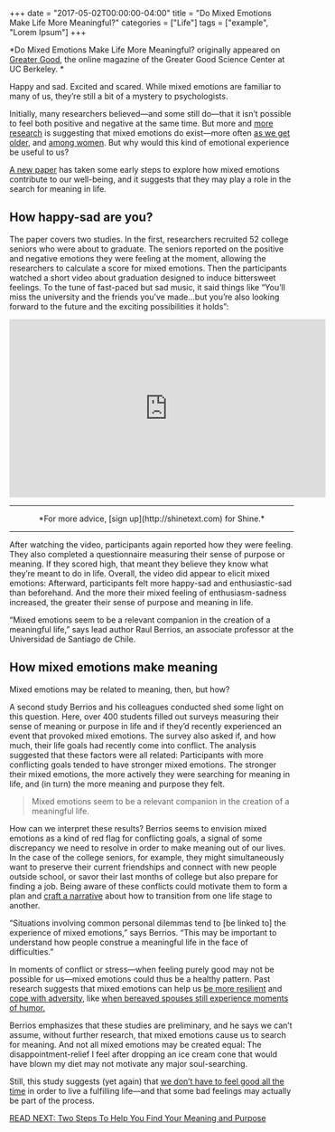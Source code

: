 +++
  date = "2017-05-02T00:00:00-04:00"
  title = "Do Mixed Emotions Make Life More Meaningful?"
  categories = ["Life"]
  tags = ["example", "Lorem Ipsum"]
+++



*Do Mixed Emotions Make Life More Meaningful? originally appeared on [Greater Good](http://greatergood.berkeley.edu/), the online magazine of the Greater Good Science Center at UC Berkeley. *

<span class="dropcap">H</span>appy and sad. Excited and scared. While mixed emotions are familiar to many of us, they’re still a bit of a mystery to psychologists.

Initially, many researchers believed—and some still do—that it isn’t possible to feel both positive and negative at the same time. But more and [more research](http://leeds-faculty.colorado.edu/mcgrawp/pdf/larsen.mcgraw.cacioppo.2001.pdf) is suggesting that mixed emotions do exist—more often [as we get older](http://www.anderson.ucla.edu/faculty/hal.hershfield/resources/Research/2012-Hershfield.pdf), and [among women](https://www.ncbi.nlm.nih.gov/pmc/articles/PMC4397957/). But why would this kind of emotional experience be useful to us?

[A new paper](https://www.researchgate.net/publication/313035253_When_Feeling_Mixed_Can_Be_Meaningful_The_Relation_Between_Mixed_Emotions_and_Eudaimonic_Well-Being) has taken some early steps to explore how mixed emotions contribute to our well-being, and it suggests that they may play a role in the search for meaning in life.

## How happy-sad are you?

The paper covers two studies. In the first, researchers recruited 52 college seniors who were about to graduate. The seniors reported on the positive and negative emotions they were feeling at the moment, allowing the researchers to calculate a score for mixed emotions. Then the participants watched a short video about graduation designed to induce bittersweet feelings. To the tune of fast-paced but sad music, it said things like “You’ll miss the university and the friends you’ve made…but you’re also looking forward to the future and the exciting possibilities it holds”:

<iframe width="560" height="315" src="https://www.youtube.com/embed/ymyZkeHmcg4" frameborder="0" allowfullscreen></iframe>

---

<center> *For more advice, [sign up](http://shinetext.com) for Shine.* </center>

---


After watching the video, participants again reported how they were feeling. They also completed a questionnaire measuring their sense of purpose or meaning. If they scored high, that meant they believe they know what they’re meant to do in life.
Overall, the video did appear to elicit mixed emotions: Afterward, participants felt more happy-sad and enthusiastic-sad than beforehand. And the more their mixed feeling of enthusiasm-sadness increased, the greater their sense of purpose and meaning in life.

“Mixed emotions seem to be a relevant companion in the creation of a meaningful life,” says lead author Raul Berrios, an associate professor at the Universidad de Santiago de Chile.

## How mixed emotions make meaning

Mixed emotions may be related to meaning, then, but how?

A second study Berrios and his colleagues conducted shed some light on this question. Here, over 400 students filled out surveys measuring their sense of meaning or purpose in life and if they’d recently experienced an event that provoked mixed emotions. The survey also asked if, and how much, their life goals had recently come into conflict.
The analysis suggested that these factors were all related: Participants with more conflicting goals tended to have stronger mixed emotions. The stronger their mixed emotions, the more actively they were searching for meaning in life, and (in turn) the more meaning and purpose they felt.

> Mixed emotions seem to be a relevant companion in the creation of a meaningful life.
> 

How can we interpret these results? Berrios seems to envision mixed emotions as a kind of red flag for conflicting goals, a signal of some discrepancy we need to resolve in order to make meaning out of our lives. In the case of the college seniors, for example, they might simultaneously want to preserve their current friendships and connect with new people outside school, or savor their last months of college but also prepare for finding a job. Being aware of these conflicts could motivate them to form a plan and [craft a narrative](http://greatergood.berkeley.edu/article/item/what_will_the_theme_of_your_life_be_this_year) about how to transition from one life stage to another.

“Situations involving common personal dilemmas tend to [be linked to] the experience of mixed emotions,” says Berrios. “This may be important to understand how people construe a meaningful life in the face of difficulties.”

In moments of conflict or stress—when feeling purely good may not be possible for us—mixed emotions could thus be a healthy pattern. Past research suggests that mixed emotions can help us [be more resilient](https://anthonyongphd.files.wordpress.com/2015/05/ong-bergeman-2004a.pdf) and [cope with adversity](https://www.researchgate.net/publication/265843103_Turning_adversity_to_advantage_on_the_virtues_of_the_coactivation_of_positive_and_negative_emotions), like [when bereaved spouses still experience moments of humor.](http://personal.kent.edu/~kcoifman/publications_files/2007_Coifman_Bonanno_Rafaeli.pdf)

Berrios emphasizes that these studies are preliminary, and he says we can’t assume, without further research, that mixed emotions cause us to search for meaning. And not all mixed emotions may be created equal: The disappointment-relief I feel after dropping an ice cream cone that would have blown my diet may not motivate any major soul-searching.

Still, this study suggests (yet again) that [we don’t have to feel good all the time](http://greatergood.berkeley.edu/article/item/five_ways_feeling_good_can_be_bad_for_you) in order to live a fulfilling life—and that some bad feelings may actually be part of the process.

[READ NEXT: Two Steps To Help You Find Your Meaning and Purpose](http://advice.shinetext.com/articles/two-steps-to-help-you-find-your-meaning-and-purpose/)


<div class="pubexchange_module" id="pubexchange_below_content" data-pubexchange-module-id="2323"></div>

<script>(function(w, d, s, id) {
  w.PUBX=w.PUBX || {pub: "shine_text", discover: false, lazy: true};
  var js, pjs = d.getElementsByTagName(s)[0];
  if (d.getElementById(id)) return;
  js = d.createElement(s); js.id = id; js.async = true;
  js.src = "//main.pubexchange.com/loader.min.js";
  pjs.parentNode.insertBefore(js, pjs);
}(window, document, "script", "pubexchange-jssdk"));</script>

